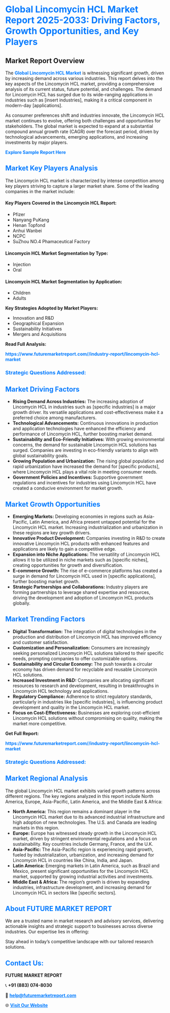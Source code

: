 <h1 style="color: #007BFF;">Global Lincomycin HCL Market Report 2025-2033: Driving Factors, Growth Opportunities, and Key Players</h1>

<section id="overview">
<h2>Market Report Overview</h2>
<p>The <a href="https://www.futuremarketreport.com//industry-report/lincomycin-hcl-market" style="color: #007BFF; text-decoration: none;"><strong>Global Lincomycin HCL Market</strong></a> is witnessing significant growth, driven by increasing demand across various industries. This report delves into the key aspects of the Lincomycin HCL market, providing a comprehensive analysis of its current status, future potential, and challenges. The demand for Lincomycin HCL has surged due to its wide-ranging applications in industries such as [insert industries], making it a critical component in modern-day [applications].</p>
<p>As consumer preferences shift and industries innovate, the Lincomycin HCL market continues to evolve, offering both challenges and opportunities for stakeholders. The global market is expected to expand at a substantial compound annual growth rate (CAGR) over the forecast period, driven by technological advancements, emerging applications, and increasing investments by major players.</p>
</section>

<section id="overview">
<p><a href="https://www.futuremarketreport.com//request-sample/reportId=92823" style="color: #007BFF; text-decoration: none;"><strong>Explore Sample Report Here</strong></a></p>
</section>

<section id="key-players">
<h2 style="color: #007BFF;">Market Key Players Analysis</h2>
<p>The Lincomycin HCL market is characterized by intense competition among key players striving to capture a larger market share. Some of the leading companies in the market include:</p>
<h4>Key Players Covered in the Lincomycin HCL Report:</h4>
<ul><li>Pfizer</li><li>Nanyang PuKang</li><li>Henan Topfond</li><li>Anhui Wanbei</li><li>NCPC</li><li>SuZhou NO.4 Phamaceutical Factory</li></ul>
<h4>Lincomycin HCL Market Segmentation by Type:</h4>
<ul><li>Injection</li><li>Oral</li></ul>

<h4>Lincomycin HCL Market Segmentation by Application:</h4>
<ul><li>Children</li><li>Adults</li></ul>
<p><strong>Key Strategies Adopted by Market Players:</strong></p>
<ul>
<li>Innovation and R&D</li>
<li>Geographical Expansion</li>
<li>Sustainability Initiatives</li>
<li>Mergers and Acquisitions</li>
</ul>
</section>

<section>
<p><strong>Read Full Analysis: </strong></p><a href="https://www.futuremarketreport.com//industry-report/lincomycin-hcl-market" style="color: #007BFF; text-decoration: none;"><strong>https://www.futuremarketreport.com//industry-report/lincomycin-hcl-market</strong></a>
<h3 style="color: #007BFF;">Strategic Questions Addressed:</h3>
</section>

<section id="driving-factors">
<h2 style="color: #007BFF;">Market Driving Factors</h2>
<ul>
<li><strong>Rising Demand Across Industries:</strong> The increasing adoption of Lincomycin HCL in industries such as [specific industries] is a major growth driver. Its versatile applications and cost-effectiveness make it a preferred choice among manufacturers.</li>
<li><strong>Technological Advancements:</strong> Continuous innovations in production and application technologies have enhanced the efficiency and performance of Lincomycin HCL, further boosting market demand.</li>
<li><strong>Sustainability and Eco-Friendly Initiatives:</strong> With growing environmental concerns, the demand for sustainable Lincomycin HCL solutions has surged. Companies are investing in eco-friendly variants to align with global sustainability goals.</li>
<li><strong>Growing Population and Urbanization:</strong> The rising global population and rapid urbanization have increased the demand for [specific products], where Lincomycin HCL plays a vital role in meeting consumer needs.</li>
<li><strong>Government Policies and Incentives:</strong> Supportive government regulations and incentives for industries using Lincomycin HCL have created a conducive environment for market growth.</li>
</ul>
</section>

<section id="growth-opportunities">
<h2 style="color: #007BFF;">Market Growth Opportunities</h2>
<ul>
<li><strong>Emerging Markets:</strong> Developing economies in regions such as Asia-Pacific, Latin America, and Africa present untapped potential for the Lincomycin HCL market. Increasing industrialization and urbanization in these regions are key growth drivers.</li>
<li><strong>Innovative Product Development:</strong> Companies investing in R&D to create innovative Lincomycin HCL products with enhanced features and applications are likely to gain a competitive edge.</li>
<li><strong>Expansion into Niche Applications:</strong> The versatility of Lincomycin HCL allows it to be utilized in niche markets such as [specific niches], creating opportunities for growth and diversification.</li>
<li><strong>E-commerce Growth:</strong> The rise of e-commerce platforms has created a surge in demand for Lincomycin HCL used in [specific applications], further boosting market growth.</li>
<li><strong>Strategic Partnerships and Collaborations:</strong> Industry players are forming partnerships to leverage shared expertise and resources, driving the development and adoption of Lincomycin HCL products globally.</li>
</ul>
</section>

<section id="trending-factors">
<h2 style="color: #007BFF;">Market Trending Factors</h2>
<ul>
<li><strong>Digital Transformation:</strong> The integration of digital technologies in the production and distribution of Lincomycin HCL has improved efficiency and customer satisfaction.</li>
<li><strong>Customization and Personalization:</strong> Consumers are increasingly seeking personalized Lincomycin HCL solutions tailored to their specific needs, prompting companies to offer customizable options.</li>
<li><strong>Sustainability and Circular Economy:</strong> The push towards a circular economy has driven demand for recyclable and reusable Lincomycin HCL solutions.</li>
<li><strong>Increased Investment in R&D:</strong> Companies are allocating significant resources to research and development, resulting in breakthroughs in Lincomycin HCL technology and applications.</li>
<li><strong>Regulatory Compliance:</strong> Adherence to strict regulatory standards, particularly in industries like [specific industries], is influencing product development and quality in the Lincomycin HCL market.</li>
<li><strong>Focus on Cost-Effectiveness:</strong> Businesses are exploring cost-efficient Lincomycin HCL solutions without compromising on quality, making the market more competitive.</li>
</ul>
</section>

<section>
<p><strong>Get Full Report: </strong></p><a href="https://www.futuremarketreport.com//industry-report/lincomycin-hcl-market" style="color: #007BFF; text-decoration: none;"><strong>https://www.futuremarketreport.com//industry-report/lincomycin-hcl-market</strong></a>
<h3 style="color: #007BFF;">Strategic Questions Addressed:</h3>
</section>


<section id="regional-analysis">
<h2 style="color: #007BFF;">Market Regional Analysis</h2>
<p>The global Lincomycin HCL market exhibits varied growth patterns across different regions. The key regions analyzed in this report include North America, Europe, Asia-Pacific, Latin America, and the Middle East & Africa:</p>
<ul>
<li><strong>North America:</strong> This region remains a dominant player in the Lincomycin HCL market due to its advanced industrial infrastructure and high adoption of new technologies. The U.S. and Canada are leading markets in this region.</li>
<li><strong>Europe:</strong> Europe has witnessed steady growth in the Lincomycin HCL market, driven by stringent environmental regulations and a focus on sustainability. Key countries include Germany, France, and the U.K.</li>
<li><strong>Asia-Pacific:</strong> The Asia-Pacific region is experiencing rapid growth, fueled by industrialization, urbanization, and increasing demand for Lincomycin HCL in countries like China, India, and Japan.</li>
<li><strong>Latin America:</strong> Emerging markets in Latin America, such as Brazil and Mexico, present significant opportunities for the Lincomycin HCL market, supported by growing industrial activities and investments.</li>
<li><strong>Middle East & Africa:</strong> The region’s growth is driven by expanding industries, infrastructure development, and increasing demand for Lincomycin HCL in sectors like [specific sectors].</li>
</ul>
</section>

<footer>
<h2 style="color: #007BFF;">About FUTURE MARKET REPORT</h2>
<p>We are a trusted name in market research and advisory services, delivering actionable insights and strategic support to businesses across diverse industries. Our expertise lies in offering:</p>

<p>Stay ahead in today’s competitive landscape with our tailored research solutions.</p>

<h2 style="color: #007BFF;">Contact Us:</h2>
<p><strong>FUTURE MARKET REPORT</strong></p>
<p>📞 <strong>+91 (883) 074-8030</strong></p>
<p>📧 <strong><a href="mailto:help@futuremarketreport.com" style="color: #007BFF;">help@futuremarketreport.com</a></strong></p>
<p>🌐 <strong><a href="https://www.futuremarketreport.com/" style="color: #007BFF;">Visit Our Website</a></strong></p>
</footer>